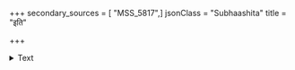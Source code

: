+++
secondary_sources = [ "MSS_5817",]
jsonClass = "Subhaashita"
title = "इति"

+++

<details><summary>Text</summary>

इति प्रकुपितोरगप्रमुखभङ्गुरां सर्वदा निधाय निजचेतसि प्रबलदुःखदां संसृतिम्।  
विमुञ्चत परिग्रहग्रहमनार्जवं सज्जना यदीच्छत सुखामृतं रसितुमस्तसर्वाशुभम्॥
</details>
